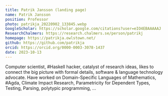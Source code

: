 ```yaml
---
title: Patrik Jansson (landing page)
name: Patrik Jansson
position: Professor
photo: patrikja_20220902_133845.webp
GoogleScholar: https://scholar.google.com/citations?user=eIO4EBAAAAAJ
ResearchChalmers: https://research.chalmers.se/person/patrikj
homepage: https://patrikja.owlstown.net/
github: https://github.com/patrikja
orcid: https://orcid.org/0000-0003-3078-1437
date: 2023-10-13
---
```

Computer scientist, #Haskell hacker, catalyst of research ideas, likes to connect the big picture with formal details, software & language technology advocate.
Have worked on Domain-Specific Languages of Mathematics, #Agda, Climate Impact Research, Parametricity for Dependent Types, Testing, Parsing, polytypic programming, ...

